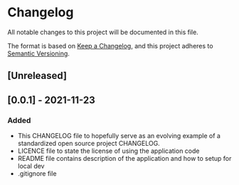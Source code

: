 # Changelog
All notable changes to this project will be documented in this file.

The format is based on [Keep a Changelog](https://keepachangelog.com/en/1.0.0/),
and this project adheres to [Semantic Versioning](https://semver.org/spec/v2.0.0.html).

## [Unreleased]

## [0.0.1] - 2021-11-23
### Added
- This CHANGELOG file to hopefully serve as an evolving example of a
  standardized open source project CHANGELOG.
- LICENCE file to state the license of using the application code
- README file contains description of the application and how to setup for local dev
- .gitignore file
